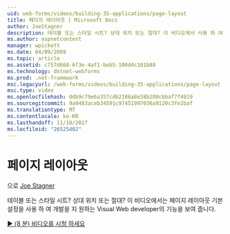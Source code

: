 ```yaml
---
uid: web-forms/videos/building-35-applications/page-layout
title: 페이지 레이아웃 | Microsoft Docs
author: JoeStagner
description: 테이블 또는 스타일 시트? 상대 위치 또는 절대? 이 비디오에서 사용 하 여 개발 yo 지 원하는 Visual Web developer의 기능을 설명 합니다...
ms.author: aspnetcontent
manager: wpickett
ms.date: 04/09/2009
ms.topic: article
ms.assetid: c757d668-6f3e-4af1-beb5-100d4c101b88
ms.technology: dotnet-webforms
ms.prod: .net-framework
msc.legacyurl: /web-forms/videos/building-35-applications/page-layout
msc.type: video
ms.openlocfilehash: 0db9c79e6a357cdb2186a8e58b208cbbaf7f4919
ms.sourcegitcommit: 9a9483aceb34591c97451997036a9120c3fe2baf
ms.translationtype: MT
ms.contentlocale: ko-KR
ms.lasthandoff: 11/10/2017
ms.locfileid: "26525402"
---
```

<a name="page-layout"></a>페이지 레이아웃
====================
으로 [Joe Stagner](https://github.com/JoeStagner)

테이블 또는 스타일 시트? 상대 위치 또는 절대? 이 비디오에서는 페이지 레이아웃 기본 설정을 사용 하 여 개발을 지 원하는 Visual Web developer의 기능을 보여 줍니다.

[&#9654; (8 분) 비디오를 시청 하세요](https://channel9.msdn.com/Blogs/ASP-NET-Site-Videos/page-layout)
